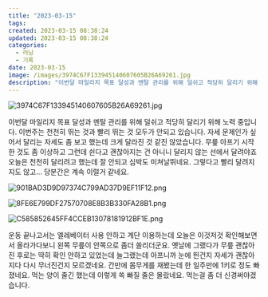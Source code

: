 ```yaml
---
title: "2023-03-15"
tags:
created: 2023-03-15 08:38:24
updated: 2023-03-15 08:38:24
categories:
  - 러닝
  - 기록
date: 2023-03-15
image: /images/3974C67F133945140607605B26A69261.jpg
description: "이번달 마일리지 목표 달성과 멘탈 관리를 위해 덜쉬고 적당히 달리기 위해 노력 중입니다. 이번주는 천천히 뛰는 것과 빨리 뛰는 것 모두가 안되고 있습니다. 자세 문제인가 싶어서 달리는 자세도 좀 보고 했는데 크게 달라진 것 같진 않았습니다. 무릎 아프기 시작한 것도 좀 이상하고 그런데 "
---
```


![3974C67F133945140607605B26A69261.jpg](/images/3974C67F133945140607605B26A69261.jpg)
 
 

이번달 마일리지 목표 달성과 멘탈 관리를 위해 덜쉬고 적당히 달리기 위해 노력 중입니다. 
이번주는 천천히 뛰는 것과 빨리 뛰는 것 모두가 안되고 있습니다. 자세 문제인가 싶어서 달리는 자세도 좀 보고 했는데 크게 달라진 것 같진 않았습니다. 무릎 아프기 시작한 것도 좀 이상하고 그런데 쉰다고 괜찮아지는 건 아니니 달리지 않는 선에서 달려야죠
오늘은 천천히 달리려고 했는데 잘 안되고 심박도 미쳐날뛰네요. 그렇다고 빨리 달려지지도 않고… 당분간은 계속 이럴거 같네요.

 
 ![901BAD3D9D97374C799AD37D9EF11F12.png](/images/901BAD3D9D97374C799AD37D9EF11F12.png)
 
 

 
 ![8FE6E799DF27570708E8B3B330FA28B1.png](/images/8FE6E799DF27570708E8B3B330FA28B1.png)
 
 

 
 ![C585852645FF4CCEB13078181912BF1E.png](/images/C585852645FF4CCEB13078181912BF1E.png)
 
 

운동 끝나고서는 엘레베이터 사용 안하고 계단 이용하는데 오늘은 이것저것 확인해보면서 올라가다보니 왼쪽 무릎이 안쪽으로 좀더 쏠리더군요. 옛날에 그랬다가 무릎 괜찮아진 후로는 딱히 확인 안하고 있었는데 늘그랬는데 아프니까 눈에 띈건지 자세가 괜찮아지다 다시 무너진건지 모르겠네요. 
간만에 몸무게를 재봤는데 한 일주만에 1키로 정도 빠졌네요. 먹는 양이 줄긴 했는데 이렇게 쏙 빠질 줄은 몰랐네요. 먹는걸 좀 더 신경써야겠습니다.
